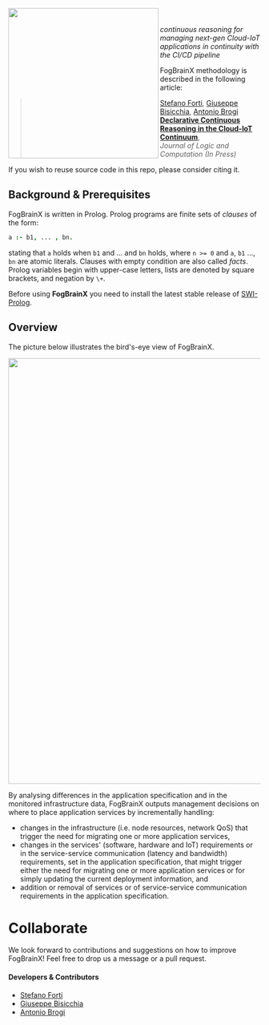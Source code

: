 <p><img align="left"  src="https://raw.githubusercontent.com/di-unipi-socc/fogbrainx/main/img/logo.png" width="300"> </p>

<br></br>
_continuous reasoning for managing next-gen Cloud-IoT applications in continuity with the CI/CD pipeline_

FogBrainX methodology is described in the following article:

> [Stefano Forti](http://pages.di.unipi.it/forti), [Giuseppe Bisicchia](), [Antonio Brogi](http://pages.di.unipi.it/brogi)<br>
> [**Declarative Continuous Reasoning in the Cloud-IoT Continuum**](), <br>	
> *Journal of Logic and Computation (In Press)*

If you wish to reuse source code in this repo, please consider citing it.

## Background & Prerequisites

FogBrainX is written in Prolog. Prolog programs are finite sets of *clauses* of the form:

```prolog
a :- b1, ... , bn.
```

stating that `a` holds when `b1` and ... and `bn` holds, where `n >= 0` and `a`, `b1` ..., `bn` are atomic literals. Clauses with empty condition are also called *facts*. Prolog variables begin with upper-case letters, lists are denoted by square brackets, and negation by `\+`.

Before using **FogBrainX** you need to install the latest stable release of [SWI-Prolog](https://www.swi-prolog.org/download/stable).

## Overview

The picture below illustrates the bird's-eye view of FogBrainX.

<div><img align="center"  src="https://raw.githubusercontent.com/di-unipi-socc/fogbrainx/main/img/functioning.png" width="850"></div>

By analysing differences in the application specification and in the monitored infrastructure data, FogBrainX outputs management decisions on where to place application services by incrementally handling: 

- changes in the infrastructure (i.e. node resources, network QoS) that trigger the need for migrating one or more application services,
- changes in the services' (software, hardware and IoT) requirements or in the service-service communication (latency and bandwidth) requirements, set in the application specification, that might trigger either the need for migrating one or more application services or for simply updating the current deployment information, and
- addition or removal of services or of service-service communication requirements in the application specification.

# Collaborate

We look forward to contributions and suggestions on how to improve FogBrainX!
Feel free to drop us a message or a pull request.

#### Developers & Contributors

- [Stefano Forti](http://pages.di.unipi.it/forti/)
- [Giuseppe Bisicchia](https://github.com/GBisi)
- [Antonio Brogi](http://pages.di.unipi.it/brogi/)


